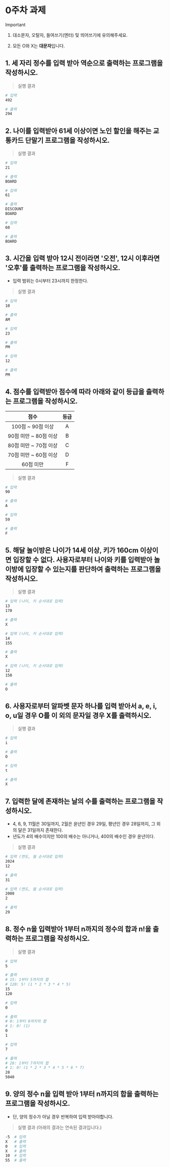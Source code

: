 # 0주차 과제

> [!IMPORTANT]
> 1. 대소문자, 오탈자, 들여쓰기(엔터) 및 띄어쓰기에 유의해주세요.
>
> 2. 모든 O와 X는 **대문자**입니다.

## 1. 세 자리 정수를 입력 받아 역순으로 출력하는 프로그램을 작성하시오.

> 실행 결과

```bash
# 입력
492

# 출력
294
```

## 2. 나이를 입력받아 61세 이상이면 노인 할인을 해주는 교통카드 단말기 프로그램을 작성하시오. 

> 실행 결과

```bash
# 입력
21

# 출력
BOARD
```

```bash
# 입력
61

# 출력
DISCOUNT
BOARD
```

```bash
# 입력
60

# 출력
BOARD
```

## 3. 시간을 입력 받아 12시 전이라면 '오전', 12시 이후라면 '오후'를 출력하는 프로그램을 작성하시오.

- 입력 범위는 0시부터 23시까지 한정한다.

> 실행 결과

```bash
# 입력
10

# 출력
AM
```

```bash
# 입력
23

# 출력
PM
```

```bash
# 입력
12

# 출력
PM
```

## 4. 점수를 입력받아 점수에 따라 아래와 같이 등급을 출력하는 프로그램을 작성하시오. 

<div align="center">

| 점수 | 등급 |
|:-----:|:---:|
| 100점 ~ 90점 이상 | A |
| 90점 미만 ~ 80점 이상 | B |
| 80점 미만 ~ 70점 이상 | C |
| 70점 미만 ~ 60점 이상 | D |
| 60점 미만 | F |

</div>

> 실행 결과

```bash
# 입력
90

# 출력
A
```

```bash
# 입력
59

# 출력
F
```

## 5. 해달 놀이방은 나이가 14세 이상, 키가 160cm 이상이면 입장할 수 없다. 사용자로부터 나이와 키를 입력받아 놀이방에 입장할 수 있는지를 판단하여 출력하는 프로그램을 작성하시오.

> 실행 결과

```bash
# 입력 (나이, 키 순서대로 입력)
13
170

# 출력
X
```

```bash
# 입력 (나이, 키 순서대로 입력)
14
155

# 출력
X
```

```bash
# 입력 (나이, 키 순서대로 입력)
12
150

# 출력
O
```

## 6. 사용자로부터 알파벳 문자 하나를 입력 받아서 a, e, i, o, u일 경우 O를 이 외의 문자일 경우 X를 출력하시오. 

> 실행 결과

```bash
# 입력
i

# 출력
O
```

```bash
# 입력
t

# 출력
X
```

## 7. 입력한 달에 존재하는 날의 수를 출력하는 프로그램을 작성하시오.

- 4, 6, 9, 11월은 30일까지, 2월은 윤년인 경우 29일, 평년인 경우 28일까지, 그 외의 달은 31일까지 존재한다.
- 년도가 4의 배수이지만 100의 배수는 아니거나, 400의 배수인 경우 윤년이다.

> 실행 결과

```bash
# 입력 (연도, 월 순서대로 입력)
2024
12

# 출력
31
```

```bash
# 입력 (연도, 월 순서대로 입력)
2000
2

# 출력
29
```

## 8. 정수 n을 입력받아 1부터 n까지의 정수의 합과 n!을 출력하는 프로그램을 작성하시오.

> 실행 결과

```bash
# 입력
5

# 출력
# 15: 1부터 5까지의 합
# 120: 5! (1 * 2 * 3 * 4 * 5)
15
120
```

```bash
# 입력
0

# 출력
# 0: 1부터 0까지의 합
# 1: 0! (1)
0
1
```

```bash
# 입력
7

# 출력
# 28: 1부터 7까지의 합
# 1: 0! (1 * 2 * 3 * 4 * 5 * 6 * 7)
28
5040
```

## 9. 양의 정수 n을 입력 받아 1부터 n까지의 합을 출력하는 프로그램을 작성하시오.

- 단, 양의 정수가 아닐 경우 반복하여 입력 받아야합니다.

> 실행 결과 (아래의 결과는 연속된 결과입니다.)

```bash
-5  # 입력
X   # 출력
0   # 입력
X   # 출력
10  # 입력
55  # 출력
```

